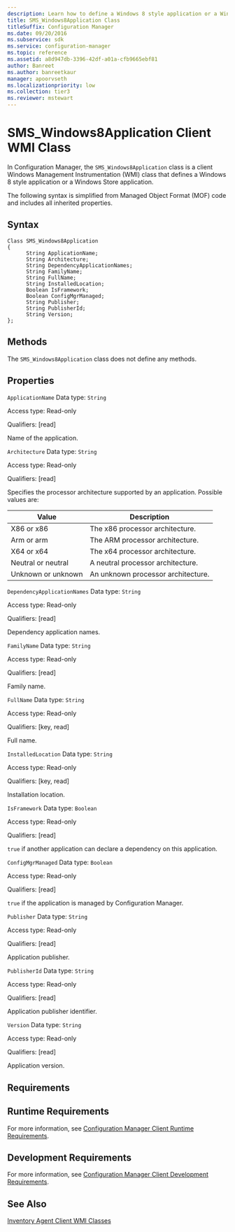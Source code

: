 ```yaml
---
description: Learn how to define a Windows 8 style application or a Windows Store application in Configuration Manager.
title: SMS_Windows8Application Class
titleSuffix: Configuration Manager
ms.date: 09/20/2016
ms.subservice: sdk
ms.service: configuration-manager
ms.topic: reference
ms.assetid: a8d947db-3396-42df-a01a-cfb9665ebf81
author: Banreet
ms.author: banreetkaur
manager: apoorvseth
ms.localizationpriority: low
ms.collection: tier3
ms.reviewer: mstewart
---
```

# SMS_Windows8Application Client WMI Class
In Configuration Manager, the `SMS_Windows8Application` class is a client Windows Management Instrumentation (WMI) class that defines a Windows 8 style application or a Windows Store application.

 The following syntax is simplified from Managed Object Format (MOF) code and includes all inherited properties.

## Syntax

```
Class SMS_Windows8Application
{
      String ApplicationName;
      String Architecture;
      String DependencyApplicationNames;
      String FamilyName;
      String FullName;
      String InstalledLocation;
      Boolean IsFramework;
      Boolean ConfigMgrManaged;
      String Publisher;
      String PublisherId;
      String Version;
};
```

## Methods
 The `SMS_Windows8Application` class does not define any methods.

## Properties
 `ApplicationName`
 Data type: `String`

 Access type: Read-only

 Qualifiers: [read]

 Name of the application.

 `Architecture`
 Data type: `String`

 Access type: Read-only

 Qualifiers: [read]

 Specifies the processor architecture supported by an application. Possible values are:

|Value|Description|
|-----------|-----------------|
|X86 or x86|The x86 processor architecture.|
|Arm or arm|The ARM processor architecture.|
|X64 or x64|The x64 processor architecture.|
|Neutral or neutral|A neutral processor architecture.|
|Unknown or unknown|An unknown processor architecture.|

 `DependencyApplicationNames`
 Data type: `String`

 Access type: Read-only

 Qualifiers: [read]

 Dependency application names.

 `FamilyName`
 Data type: `String`

 Access type: Read-only

 Qualifiers: [read]

 Family name.

 `FullName`
 Data type: `String`

 Access type: Read-only

 Qualifiers: [key, read]

 Full name.

 `InstalledLocation`
 Data type: `String`

 Access type: Read-only

 Qualifiers: [key, read]

 Installation location.

 `IsFramework`
 Data type: `Boolean`

 Access type: Read-only

 Qualifiers: [read]

 `true` if another application can declare a dependency on this application.

 `ConfigMgrManaged`
 Data type: `Boolean`

 Access type: Read-only

 Qualifiers: [read]

 `true` if the application is managed by Configuration Manager.

 `Publisher`
 Data type: `String`

 Access type: Read-only

 Qualifiers: [read]

 Application publisher.

 `PublisherId`
 Data type: `String`

 Access type: Read-only

 Qualifiers: [read]

 Application publisher identifier.

 `Version`
 Data type: `String`

 Access type: Read-only

 Qualifiers: [read]

 Application version.

## Requirements

## Runtime Requirements
 For more information, see [Configuration Manager Client Runtime Requirements](../../../../../develop/core/reqs/client-runtime-requirements.md).

## Development Requirements
 For more information, see [Configuration Manager Client Development Requirements](../../../../../develop/core/reqs/client-development-requirements.md).

## See Also
 [Inventory Agent Client WMI Classes](../../../../../develop/reference/core/clients/client-classes/inventory-agent-client-wmi-classes.md)
